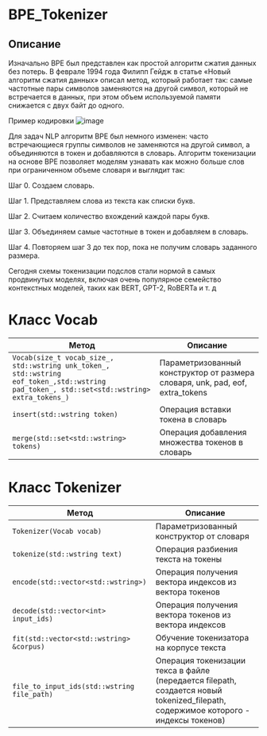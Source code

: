 # BPE_Tokenizer

## Описание

Изначально BPE был представлен как простой алгоритм сжатия данных без потерь. В феврале 1994 года Филипп Гейдж в статье «Новый алгоритм сжатия данных» описал метод, который работает так: самые частотные пары символов заменяются на другой символ, который не встречается в данных, при этом объем используемой памяти снижается с двух байт до одного.


Пример кодировки
[](https://sysblok.ru/wp-content/uploads/2020/11/image2-5.png)![image](https://github.com/AristarkhovZakhar/BPE_Tokenizer/assets/110375755/a165cc54-1b95-4564-8f96-bee139d0feca)

Для задач NLP алгоритм BPE был немного изменен: часто встречающиеся группы символов не заменяются на другой символ, а объединяются в токен и добавляются в словарь. Алгоритм токенизации на основе BPE позволяет моделям узнавать как можно больше слов при ограниченном объеме словаря и выглядит так:

Шаг 0. Создаем словарь.

Шаг 1. Представляем слова из текста как списки букв.

Шаг 2. Считаем количество вхождений каждой пары букв.

Шаг 3. Объединяем самые частотные в токен и добавляем в словарь.

Шаг 4. Повторяем шаг 3 до тех пор, пока не получим словарь заданного размера.

Сегодня схемы токенизации подслов стали нормой в самых продвинутых моделях, включая очень популярное семейство контекстных моделей, таких как BERT, GPT-2, RoBERTa и т. д

# Класс Vocab

| Метод    | Описание   |
| ----------- | ----------- |
|`Vocab(size_t vocab_size_, std::wstring unk_token_, std::wstring eof_token_,std::wstring pad_token_, std::set<std::wstring> extra_tokens_)` | Параметризованный конструктор от размера словаря, unk, pad, eof, extra_tokens|  
|`insert(std::wstring token)` | Операция вставки токена в словарь|
|`merge(std::set<std::wstring> tokens)`| Операция добавления множества токенов в словарь|

# Класс Tokenizer

| Метод    | Описание   |
| ----------- | ----------- |
| `Tokenizer(Vocab vocab)` | Параметризованный конструктор от словаря |  
|`tokenize(std::wstring text)` | Операция разбиения текста на токены |
|`encode(std::vector<std::wstring>)`|Операция получения вектора индексов из вектора токенов|
|`decode(std::vector<int> input_ids)`|Операция получения вектора токенов из вектора индексов|
|`fit(std::vector<std::wstring> &corpus)`|Обучение токенизатора на корпусе текста|
|`file_to_input_ids(std::wstring file_path)`| Операция токенизации текса в файле (передается filepath, создается новый tokenized_filepath, содержимое которого - индексы токенов)|

